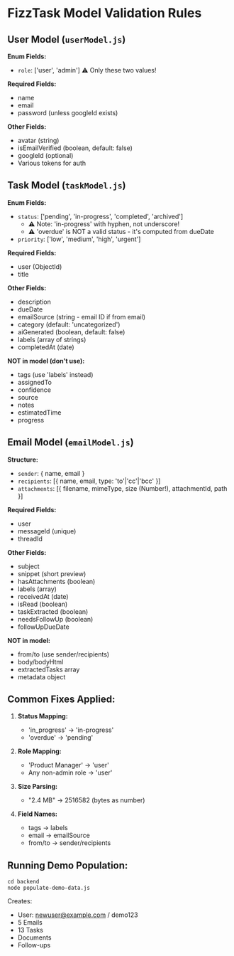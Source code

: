 # FizzTask Model Validation Rules

## User Model (`userModel.js`)

**Enum Fields:**
- `role`: ['user', 'admin'] ⚠️ Only these two values!

**Required Fields:**
- name
- email
- password (unless googleId exists)

**Other Fields:**
- avatar (string)
- isEmailVerified (boolean, default: false)
- googleId (optional)
- Various tokens for auth

## Task Model (`taskModel.js`)

**Enum Fields:**
- `status`: ['pending', 'in-progress', 'completed', 'archived']
  - ⚠️ Note: 'in-progress' with hyphen, not underscore!
  - ⚠️ 'overdue' is NOT a valid status - it's computed from dueDate
- `priority`: ['low', 'medium', 'high', 'urgent']

**Required Fields:**
- user (ObjectId)
- title

**Other Fields:**
- description
- dueDate
- emailSource (string - email ID if from email)
- category (default: 'uncategorized')
- aiGenerated (boolean, default: false)
- labels (array of strings)
- completedAt (date)

**NOT in model (don't use):**
- tags (use 'labels' instead)
- assignedTo
- confidence
- source
- notes
- estimatedTime
- progress

## Email Model (`emailModel.js`)

**Structure:**
- `sender`: { name, email }
- `recipients`: [{ name, email, type: 'to'|'cc'|'bcc' }]
- `attachments`: [{ filename, mimeType, size (Number!), attachmentId, path }]

**Required Fields:**
- user
- messageId (unique)
- threadId

**Other Fields:**
- subject
- snippet (short preview)
- hasAttachments (boolean)
- labels (array)
- receivedAt (date)
- isRead (boolean)
- taskExtracted (boolean)
- needsFollowUp (boolean)
- followUpDueDate

**NOT in model:**
- from/to (use sender/recipients)
- body/bodyHtml
- extractedTasks array
- metadata object

## Common Fixes Applied:

1. **Status Mapping:**
   - 'in_progress' → 'in-progress'
   - 'overdue' → 'pending'

2. **Role Mapping:**
   - 'Product Manager' → 'user'
   - Any non-admin role → 'user'

3. **Size Parsing:**
   - "2.4 MB" → 2516582 (bytes as number)

4. **Field Names:**
   - tags → labels
   - email → emailSource
   - from/to → sender/recipients

## Running Demo Population:

```batch
cd backend
node populate-demo-data.js
```

Creates:
- User: newuser@example.com / demo123
- 5 Emails
- 13 Tasks
- Documents
- Follow-ups
